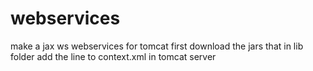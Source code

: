 # webservices
make a jax ws webservices for tomcat
first download the jars that in lib folder 
add the line <JarScanner scanClassPath="false" scanAllFiles="false" scanAllDirectories="false"/> to context.xml in tomcat server


